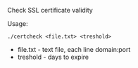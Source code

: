 Check SSL certificate validity

Usage:

`./certcheck <file.txt> <treshold>`

* file.txt - text file, each line domain:port
* treshold - days to expire
